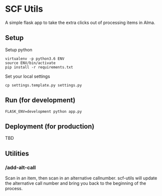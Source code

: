 # SCF Utils
A simple flask app to take the extra clicks out of processing items in Alma.

## Setup
Setup python
```
virtualenv -p python3.6 ENV
source ENV/bin/activate
pip install -r requirements.txt
```

Set your local settings
```
cp settings.template.py settings.py
```
## Run (for development)
```
FLASK_ENV=development python app.py
```
## Deployment (for production)
TBD

## Utilities
### /add-alt-call
Scan in an item, then scan in an alternative callnumber. scf-utils will update the alternative call number and bring you back to the beginning of the process.
